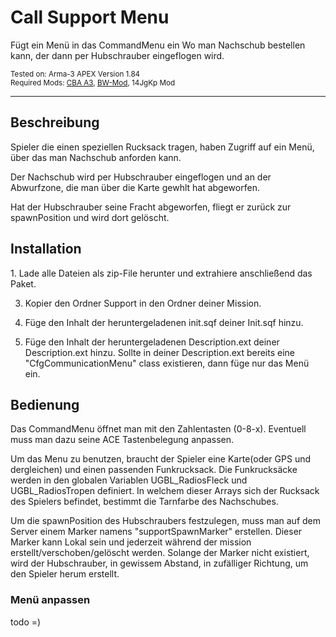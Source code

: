 # Call Support Menu
Fügt ein Menü in das CommandMenu ein Wo man Nachschub bestellen kann, der dann per Hubschrauber eingeflogen wird.
<p>
  <sub>
  Tested on: Arma-3 APEX Version 1.84<br/>
  Required Mods: <a href="https://github.com/CBATeam/CBA_A3/releases">CBA A3</a>, <a href="http:/bwmod.de/">BW-Mod</a>, 14JgKp Mod<br/>
</p>
<hr>


## Beschreibung
<p>
Spieler die einen speziellen Rucksack tragen, haben Zugriff auf ein Menü, über das man Nachschub anforden kann.
  
Der Nachschub wird per Hubschrauber eingeflogen und an der Abwurfzone, die man über die Karte gewhlt hat abgeworfen.

Hat der Hubschrauber seine Fracht abgeworfen, fliegt er zurück zur spawnPosition und wird dort gelöscht.
</p>

## Installation
<p>
1. Lade alle Dateien als zip-File herunter und extrahiere anschließend das Paket.

3. Kopier den Ordner Support in den Ordner deiner Mission.

4. Füge den Inhalt der heruntergeladenen init.sqf deiner Init.sqf hinzu.

5. Füge den Inhalt der heruntergeladenen Description.ext deiner Description.ext hinzu.
Sollte in deiner Description.ext bereits eine "CfgCommunicationMenu" class existieren, dann füge nur das Menü ein.
</p>


## Bedienung
<p>
Das CommandMenu öffnet man mit den Zahlentasten (0-8-x). Eventuell muss man dazu seine ACE Tastenbelegung anpassen.

Um das Menu zu benutzen, braucht der Spieler eine Karte(oder GPS und dergleichen) und einen passenden Funkrucksack.
Die Funkrucksäcke werden in den globalen Variablen UGBL_RadiosFleck und UGBL_RadiosTropen definiert. In welchem dieser Arrays sich der Rucksack des Spielers befindet, bestimmt die Tarnfarbe des Nachschubes.

Um die spawnPosition des Hubschraubers festzulegen, muss man auf dem Server einem Marker namens "supportSpawnMarker" erstellen. Dieser Marker kann Lokal sein und jederzeit während der mission erstellt/verschoben/gelöscht werden. Solange der Marker nicht existiert, wird der Hubschrauber, in gewissem Abstand, in zufälliger Richtung, um den Spieler herum erstellt.
</p>


### Menü anpassen
<p>
todo =)
</p>

 
